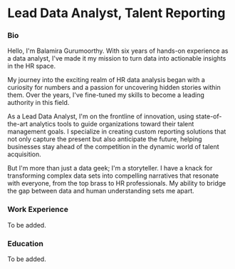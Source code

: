 # Lead Data Analyst, Talent Reporting

### Bio
Hello, I'm Balamira Gurumoorthy. With six years of hands-on experience as a data analyst, I've made it my mission to turn data into actionable insights in the HR space.

My journey into the exciting realm of HR data analysis began with a curiosity for numbers and a passion for uncovering hidden stories within them. Over the years, I've fine-tuned my skills to become a leading authority in this field.

As a Lead Data Analyst, I'm on the frontline of innovation, using state-of-the-art analytics tools to guide organizations toward their talent management goals. I specialize in creating custom reporting solutions that not only capture the present but also anticipate the future, helping businesses stay ahead of the competition in the dynamic world of talent acquisition.

But I'm more than just a data geek; I'm a storyteller. I have a knack for transforming complex data sets into compelling narratives that resonate with everyone, from the top brass to HR professionals. My ability to bridge the gap between data and human understanding sets me apart.

### Work Experience
To be added.

### Education
To be added.


